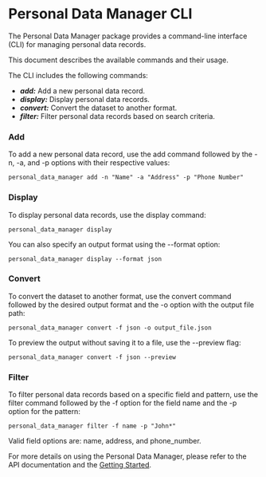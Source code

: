 # Personal Data Manager CLI

The Personal Data Manager package provides a command-line interface (CLI) for managing personal data records. 

This document describes the available commands and their usage.

The CLI includes the following commands:

* **_add:_** Add a new personal data record.
* _**display:**_ Display personal data records.
* _**convert:**_ Convert the dataset to another format.
* _**filter:**_ Filter personal data records based on search criteria.

### Add

To add a new personal data record, use the add command followed by the -n, -a, and -p options with their respective values:

    personal_data_manager add -n "Name" -a "Address" -p "Phone Number"

### Display

To display personal data records, use the display command:

    personal_data_manager display

You can also specify an output format using the --format option:

    personal_data_manager display --format json

### Convert

To convert the dataset to another format, use the convert command followed by the desired output format and the -o option with the output file path:

    personal_data_manager convert -f json -o output_file.json

To preview the output without saving it to a file, use the --preview flag:

    personal_data_manager convert -f json --preview

### Filter

To filter personal data records based on a specific field and pattern, use the filter command followed by the -f option for the field name and the -p option for the pattern:

    personal_data_manager filter -f name -p "John*"

Valid field options are: name, address, and phone_number.

For more details on using the Personal Data Manager, please refer to the API documentation and the [Getting Started](/docs/getting_started.md).